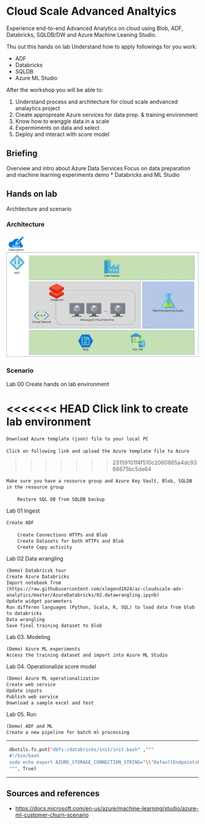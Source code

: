 # Cloud Scale Advanced Analtyics

Experience end-to-end Advanced Analytics on cloud using Blob, ADF, Databricks, SQLDB/DW and Azure Machine Leaning Studio.

Thu out this hands on lab Understand how to apply followings for you work:

* ADF
* Databricks
* SQLDB
* Azure ML Studio

After the workshop you will be able to:

1. Understand process and architecture for cloud scale andvanced analaytics project
1. Create appropreate Azure services for data prep. & training environment
1. Know how to wanggle data in a scale
1. Expermiments on data and select  
1. Deploy and interact with score model

## Briefing

Overview and intro about Azure Data Services
Focus on data preparation and machine learning experiments
demo
	* Databricks and ML Studio

## Hands on lab
Architecture and scenario

### Architecture
![overallarch](./images/arch01.01.png)

### Scenario

Lab 00 Create hands on lab environment

<<<<<<< HEAD
	Click link to create lab environment
=======
	Download Azure template (json) file to your local PC

	Click on following link and upload the Azure template file to Azure
>>>>>>> 23159101f4f510c2060885a4dc9366675bc5de64

	Make sure you have a resource group and Azure Key Vault, Blob, SQLDB in the resource group

		Restore SQL DB from SQLDB backup

	
Lab 01 Ingest

	Create ADF

		Create Connections HTTPs and Blob
		Create Datasets for both HTTPs and Blob
		Create Copy activity

Lab 02 Data wrangling  

	(Demo) Databricsk tour
	Create Azure Databricks
	Import notebook from (https://raw.githubusercontent.com/xlegend1024/az-cloudscale-adv-analytics/master/AzureDatabricks/02.datawrangling.ipynb)
	Update widget parameters 
	Run differen languages (Python, Scala, R, SQL) to load data from blob to databricks
	Data wrangling
	Save final training dataset to blob

Lab 03. Modeling

	(Demo) Azure ML experiments
	Access the training dataset and import into Azure ML Studio

Lab 04. Operationalize score model

	(Demo) Azure ML operationalization
	Create web service
	Update inputs
	Publish web service
	Download a sample excel and test   

Lab 05. Run

	(Demo) ADF and ML 
	Create a new pipeline for batch ml processing
	

---

```bash
 dbutils.fs.put("dbfs:/databricks/init/init.bash" ,"""
 #!/bin/bash
 sudo echo export AZURE_STORAGE_CONNECTION_STRING="\\"DefaultEndpointsProtocol=https;AccountName=$myAccountName$;AccountKey=$myAccountKey$\\"" >> /databricks/spark/conf/spark-env.sh
 """, True)
 ```

---

## Sources and references
* https://docs.microsoft.com/en-us/azure/machine-learning/studio/azure-ml-customer-churn-scenario